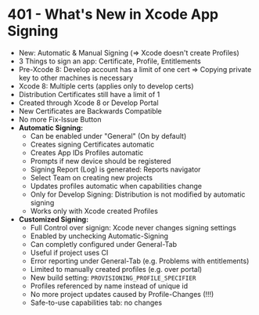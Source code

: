 # 401 - What's New in Xcode App Signing

- New: Automatic & Manual Signing (=> Xcode doesn't create Profiles)
- 3 Things to sign an app: Certificate, Profile, Entitlements
- Pre-Xcode 8: Develop account has a limit of one cert => Copying private key to other machines is necessary
- Xcode 8: Multiple certs (applies only to develop certs)
- Distribution Certificates still have a limit of 1
- Created through Xcode 8 or Develop Portal
- New Certificates are Backwards Compatible
- No more Fix-Issue Button
- **Automatic Signing:**
    - Can be enabled under "General" (On by default)
    - Creates signing Certificates automatic
    - Creates App IDs Profiles automatic
    - Prompts if new device should be registered
    - Signing Report (Log) is generated: Reports navigator
    - Select Team on creating new projects
    - Updates profiles automatic when capabilities change
    - Only for Develop Signing: Distribution is not modified by automatic signing
    - Works only with Xcode created Profiles
- **Customized Signing:**
    - Full Control over signign: Xcode never changes signing settings
    - Enabled by unchecking Automatic-Signing
    - Can completly configured under General-Tab
    - Useful if project uses CI
    - Error reporting under General-Tab (e.g. Problems with entitlements)
    - Limited to manually created profiles (e.g. over portal)
    - New build setting: `PROVISIONING_PROFILE_SPECIFIER`
    - Profiles referenced by name instead of unique id
    - No more project updates caused by Profile-Changes (!!!)
    - Safe-to-use capabilities tab: no changes
